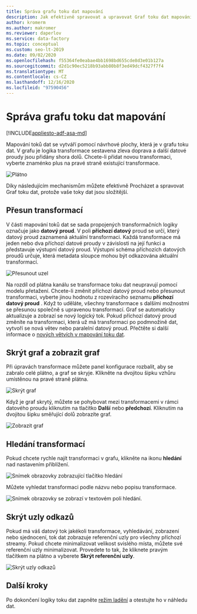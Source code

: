 ```yaml
---
title: Správa grafu toku dat mapování
description: Jak efektivně spravovat a upravovat Graf toku dat mapování
author: kromerm
ms.author: makromer
ms.reviewer: daperlov
ms.service: data-factory
ms.topic: conceptual
ms.custom: seo-lt-2019
ms.date: 09/02/2020
ms.openlocfilehash: f55364fe0eabae4bb1698bd655cde8d3e01b127a
ms.sourcegitcommit: d2d1c90ec5218b93abb80b8f3ed49dcf4327f7f4
ms.translationtype: MT
ms.contentlocale: cs-CZ
ms.lasthandoff: 12/16/2020
ms.locfileid: "97590456"
---
```

# <a name="managing-the-mapping-data-flow-graph"></a>Správa grafu toku dat mapování

[!INCLUDE[appliesto-adf-asa-md](includes/appliesto-adf-asa-md.md)]

Mapování toků dat se vytváří pomocí návrhové plochy, která je v grafu toku dat. V grafu je logika transformace sestavena zleva doprava a další datové proudy jsou přidány shora dolů. Chcete-li přidat novou transformaci, vyberte znaménko plus na pravé straně existující transformace.

![Plátno](media/data-flow/canvas-2.png)

Díky následujícím mechanismům můžete efektivně Procházet a spravovat Graf toku dat, protože vaše toky dat jsou složitější. 

## <a name="moving-transformations"></a>Přesun transformací

V části mapování toků dat se sada propojených transformačních logiky označuje jako **datový proud**. V poli **příchozí datový** proud se určí, který datový proud zaznamená aktuální transformaci. Každá transformace má jeden nebo dva příchozí datové proudy v závislosti na její funkci a představuje výstupní datový proud. Výstupní schéma příchozích datových proudů určuje, která metadata sloupce mohou být odkazována aktuální transformací.

![Přesunout uzel](media/data-flow/move-nodes.png "přesunout uzel")

Na rozdíl od plátna kanálu se transformace toku dat neupravují pomocí modelu přetažení. Chcete-li změnit příchozí datový proud nebo přesunout transformaci, vyberte jinou hodnotu z rozevíracího seznamu **příchozí datový proud** . Když to uděláte, všechny transformace s dalšími možnostmi se přesunou společně s upravenou transformací. Graf se automaticky aktualizuje a zobrazí se nový logický tok. Pokud příchozí datový proud změníte na transformaci, která už má transformaci po podmnožině dat, vytvoří se nová větev nebo paralelní datový proud. Přečtěte si další informace o [nových větvích v mapování toku dat](data-flow-new-branch.md).

## <a name="hide-graph-and-show-graph"></a>Skrýt graf a zobrazit graf

Při úpravách transformace můžete panel konfigurace rozbalit, aby se zabralo celé plátno, a graf se skryje. Klikněte na dvojitou šipku vzhůru umístěnou na pravé straně plátna.

![Skrýt graf](media/data-flow/hide-graph.png "Skrýt graf")

Když je graf skrytý, můžete se pohybovat mezi transformacemi v rámci datového proudu kliknutím na tlačítko **Další** nebo **předchozí**. Kliknutím na dvojitou šipku směřující dolů zobrazíte graf.

![Zobrazit graf](media/data-flow/show-graph.png "Zobrazit graf")

## <a name="searching-for-transformations"></a>Hledání transformací

Pokud chcete rychle najít transformaci v grafu, klikněte na ikonu **hledání** nad nastavením přiblížení.

![Snímek obrazovky zobrazující tlačítko hledání](media/data-flow/search-1.png "Vyhledat graf")

Můžete vyhledat transformaci podle názvu nebo popisu transformace.

![Snímek obrazovky se zobrazí v textovém poli hledání.](media/data-flow/search-2.png "Vyhledat graf")

## <a name="hide-reference-nodes"></a>Skrýt uzly odkazů

Pokud má váš datový tok jakékoli transformace, vyhledávání, zobrazení nebo sjednocení, tok dat zobrazuje referenční uzly pro všechny příchozí streamy. Pokud chcete minimalizovat velikost svislého místa, můžete své referenční uzly minimalizovat. Provedete to tak, že kliknete pravým tlačítkem na plátno a vyberete **Skrýt referenční uzly**.

![Skrýt uzly odkazů](media/data-flow/hide-reference-nodes.png "Skrýt uzly odkazů")

## <a name="next-steps"></a>Další kroky

Po dokončení logiky toku dat zapněte [režim ladění](concepts-data-flow-debug-mode.md) a otestujte ho v náhledu dat.
